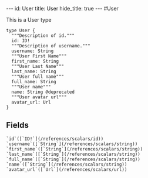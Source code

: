 --- id:
User
title:
User
hide_title: true --- #User

  This is a User type
```
type User {
  """Description of id."""
  id: ID!
  """Description of username."""
  username: String
  """User First Name"""
  first_name: String
  """User Last Name"""
  last_name: String
  """User full name"""
  full_name: String
  """User name"""
  name: String @deprecated
  """User avatar url"""
  avatar_url: Url
}
```
  ## Fields
    `id`([`ID!`](/references/scalars/id))
    `username`([`String`](/references/scalars/string))
    `first_name`([`String`](/references/scalars/string))
    `last_name`([`String`](/references/scalars/string))
    `full_name`([`String`](/references/scalars/string))
    `name`([`String`](/references/scalars/string))
    `avatar_url`([`Url`](/references/scalars/url))
